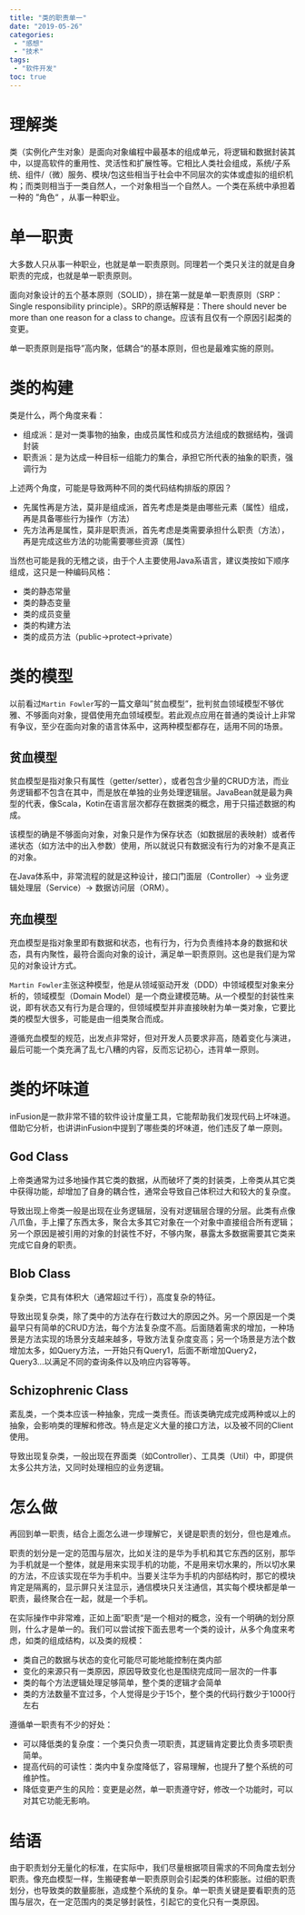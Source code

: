 ```yaml
---
title: "类的职责单一"
date: "2019-05-26"
categories:
 - "感想"
 - "技术"
tags:
 - "软件开发"
toc: true
---
```


# 理解类

类（实例化产生对象）是面向对象编程中最基本的组成单元，将逻辑和数据封装其中，以提高软件的重用性、灵活性和扩展性等。它相比人类社会组成，系统/子系统、组件/（微）服务、模块/包这些相当于社会中不同层次的实体或虚拟的组织机构；而类则相当于一类自然人，一个对象相当一个自然人。一个类在系统中承担着一种的 ”角色“ ，从事一种职业。

# 单一职责

大多数人只从事一种职业，也就是单一职责原则。同理若一个类只关注的就是自身职责的完成，也就是单一职责原则。

面向对象设计的五个基本原则（SOLID），排在第一就是单一职责原则（SRP：Single responsibility principle）。SRP的原话解释是：There should never be more than one reason for a class to change。应该有且仅有一个原因引起类的变更。

<!--more-->

单一职责原则是指导”高内聚，低耦合“的基本原则，但也是最难实施的原则。

# 类的构建

类是什么，两个角度来看：

 - 组成派：是对一类事物的抽象，由成员属性和成员方法组成的数据结构，强调封装
 - 职责派：是为达成一种目标一组能力的集合，承担它所代表的抽象的职责，强调行为

上述两个角度，可能是导致两种不同的类代码结构排版的原因？

 - 先属性再是方法，莫非是组成派，首先考虑是类是由哪些元素（属性）组成，再是具备哪些行为操作（方法）
 - 先方法再是属性，莫非是职责派，首先考虑是类需要承担什么职责（方法），再是完成这些方法的功能需要哪些资源（属性）

当然也可能是我的无稽之谈，由于个人主要使用Java系语言，建议类按如下顺序组成，这只是一种编码风格：

 - 类的静态常量
 - 类的静态变量
 - 类的成员变量
 - 类的构建方法
 - 类的成员方法（public->protect->private）

# 类的模型

以前看过`Martin Fowler`写的一篇文章叫”贫血模型”，批判贫血领域模型不够优雅、不够面向对象，提倡使用充血领域模型。若此观点应用在普通的类设计上非常有争议，至少在面向对象的语言体系中，这两种模型都存在，适用不同的场景。

## 贫血模型

贫血模型是指对象只有属性（getter/setter），或者包含少量的CRUD方法，而业务逻辑都不包含在其中，而是放在单独的业务处理逻辑层。JavaBean就是最为典型的代表，像Scala，Kotin在语言层次都存在数据类的概念，用于只描述数据的构成。

该模型的确是不够面向对象，对象只是作为保存状态（如数据层的表映射）或者传递状态（如方法中的出入参数）使用，所以就说只有数据没有行为的对象不是真正的对象。

在Java体系中，非常流程的就是这种设计，接口门面层（Controller）-> 业务逻辑处理层（Service）-> 数据访问层（ORM）。

## 充血模型

充血模型是指对象里即有数据和状态，也有行为，行为负责维持本身的数据和状态，具有内聚性，最符合面向对象的设计，满足单一职责原则。这也是我们是为常见的对象设计方式。

`Martin Fowler`主张这种模型，他是从领域驱动开发（DDD）中领域模型对象来分析的，领域模型（Domain Model）是一个商业建模范畴。从一个模型的封装性来说，即有状态又有行为是合理的，但领域模型并非直接映射为单一类对象，它要比类的模型大很多，可能是由一组类聚合而成。

遵循充血模型的规范，出发点非常好，但对开发人员要求非高，随着变化与演进，最后可能一个类充满了乱七八糟的内容，反而忘记初心，违背单一原则。

# 类的坏味道

inFusion是一款非常不错的软件设计度量工具，它能帮助我们发现代码上坏味道。借助它分析，也讲讲inFusion中提到了哪些类的坏味道，他们违反了单一原则。

## God Class

上帝类通常为过多地操作其它类的数据，从而破坏了类的封装类，上帝类从其它类中获得功能，却增加了自身的耦合性，通常会导致自己体积过大和较大的复杂度。

导致出现上帝类一般是出现在业务逻辑层，没有对逻辑层合理的分层。此类有点像八爪鱼，手上攥了东西太多，聚合太多其它对象在一个对象中直接组合所有逻辑；另一个原因是被引用的对象的封装性不好，不够内聚，暴露太多数据需要其它类来完成它自身的职责。

## Blob Class

复杂类，它具有体积大（通常超过千行），高度复杂的特征。

导致出现复杂类，除了类中的方法存在行数过大的原因之外。另一个原因是一个类最早只有简单的CRUD方法，每个方法复杂度不高。后面随着需求的增加，一种场景是方法实现的场景分支越来越多，导致方法复杂度变高；另一个场景是方法个数增加太多，如Query方法，一开始只有Query1，后面不断增加Query2，Query3...以满足不同的查询条件以及响应内容等等。

## Schizophrenic Class

紊乱类，一个类本应该一种抽象，完成一类责任。而该类确完成完成两种或以上的抽象，会影响类的理解和修改。特点是定义大量的接口方法，以及被不同的Client使用。

导致出现复杂类，一般出现在界面类（如Controller）、工具类（Util）中，即提供太多公共方法，又同时处理相应的业务逻辑。

# 怎么做

再回到单一职责，结合上面怎么进一步理解它，关键是职责的划分，但也是难点。

职责的划分是一定的范围与层次，比如关注的是华为手机和其它东西的区别，那华为手机就是一个整体，就是用来实现手机的功能，不是用来切水果的，所以切水果的方法，不应该实现在华为手机中。当要关注华为手机的内部结构时，那它的模块肯定是隔离的，显示屏只关注显示，通信模块只关注通信，其实每个模块都是单一职责，最终聚合在一起，就是一个手机。

在实际操作中非常难，正如上面”职责“是一个相对的概念，没有一个明确的划分原则，什么才是单一的。我们可以尝试按下面去思考一个类的设计，从多个角度来考虑，如类的组成结构，以及类的规模：

 - 类自己的数据与状态的变化可能尽可能地能控制在类内部
 - 变化的来源只有一类原因，原因导致变化也是围绕完成同一层次的一件事
 - 类的每个方法逻辑处理足够简单，整个类的逻辑才会简单
 - 类的方法数量不宜过多，个人觉得是少于15个，整个类的代码行数少于1000行左右

遵循单一职责有不少的好处：
 
  - 可以降低类的复杂度：一个类只负责一项职责，其逻辑肯定要比负责多项职责简单。
  - 提高代码的可读性：类内中复杂度降低了，容易理解，也提升了整个系统的可维护性。
  - 降低变更产生的风险：变更是必然，单一职责遵守好，修改一个功能时，可以对其它功能无影响。


# 结语

由于职责划分无量化的标准，在实际中，我们尽量根据项目需求的不同角度去划分职责。像充血模型一样，生搬硬套单一职责原则会引起类的体积膨胀。过细的职责划分，也导致类的数量膨胀，造成整个系统的复杂。单一职责关键是要看职责的范围与层次，在一定范围内的类足够封装性，引起它的变化只有一类原因。
